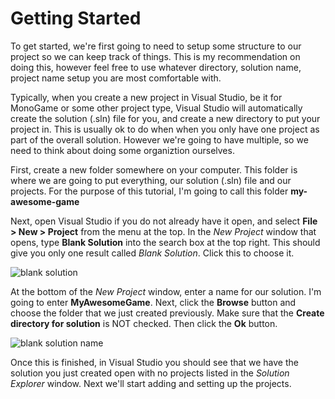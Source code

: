 # Getting Started
To get started, we're first going to need to setup some structure to our project so we can keep track of things. This is my recommendation on doing this, however feel free to use whatever directory, solution name, project name setup you are most comfortable with.

Typically, when you create a new project in Visual Studio, be it for MonoGame or some other project type, Visual Studio will automatically create the solution (.sln) file for you, and create a new directory to put your project in.  This is usually ok to do when when you only have one project as part of the overall solution. However we're going to have multiple, so we need to think about doing some organiztion ourselves.

First, create a new folder somewhere on your computer.  This folder is where we are going to put everything, our solution (.sln) file and our projects. For the purpose of this tutorial, I'm going to call this folder **my-awesome-game**

Next, open Visual Studio if you do not already have it open, and select **File > New > Project** from the menu at the top.  In the *New Project* window that opens, type **Blank Solution** into the search box at the top right. This should give you only one result called *Blank Solution*.  Click this to choose it.

![blank solution](tutorials/monogame-shared-project/blank-solution.png)

At the bottom of the *New Project* window, enter a name for our solution. I'm going to enter **MyAwesomeGame**.  Next, click the **Browse** button and choose the folder that we just created previously.  Make sure that the **Create directory for solution** is NOT checked. Then click the **Ok** button.

![blank solution name](tutorials/monogame-shared-project/blank-solution-name.png)

Once this is finished, in Visual Studio you should see that we have the solution you just created open with no projects listed in the *Solution Explorer* window.  Next we'll start adding and setting up the projects.